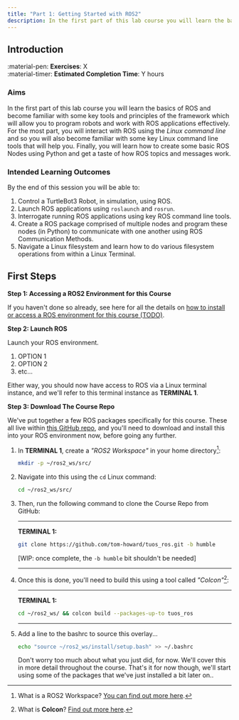 ```yaml
---
title: "Part 1: Getting Started with ROS2" 
description: In the first part of this lab course you will learn the basics of ROS and become familiar with some key tools and principles of this framework, allowing you to program robots and work with ROS applications effectively. 
---
```


## Introduction

:material-pen: **Exercises**: X  
:material-timer: **Estimated Completion Time**: Y hours

### Aims

In the first part of this lab course you will learn the basics of ROS and become familiar with some key tools and principles of the framework which will allow you to program robots and work with ROS applications effectively.  For the most part, you will interact with ROS using the *Linux command line* and so you will also become familiar with some key Linux command line tools that will help you.  Finally, you will learn how to create some basic ROS Nodes using Python and get a taste of how ROS topics and messages work.

### Intended Learning Outcomes

By the end of this session you will be able to:  

1. Control a TurtleBot3 Robot, in simulation, using ROS.
1. Launch ROS applications using `roslaunch` and `rosrun`.
1. Interrogate running ROS applications using key ROS command line tools.
1. Create a ROS package comprised of multiple nodes and program these nodes (in Python) to communicate with one another using ROS Communication Methods.
1. Navigate a Linux filesystem and learn how to do various filesystem operations from within a Linux Terminal.

## First Steps

**Step 1: Accessing a ROS2 Environment for this Course**

If you haven't done so already, see here for all the details on [how to install or access a ROS environment for this course (TODO)]().

**Step 2: Launch ROS**

Launch your ROS environment.

1. OPTION 1
1. OPTION 2
1. etc...

Either way, you should now have access to ROS via a Linux terminal instance, and we'll refer to this terminal instance as **TERMINAL 1**.

**Step 3: Download The Course Repo**

<a name="course-repo"></a>

We've put together a few ROS packages specifically for this course. These all live within [this GitHub repo](https://github.com/tom-howard/tuos_ros), and you'll need to download and install this into your ROS environment now, before going any further.

1. In **TERMINAL 1**, create a *"ROS2 Workspace"* in your home directory[^ros2_ws]:

    [^ros2_ws]: What is a ROS2 Workspace? [You can find out more here](https://docs.ros.org/en/humble/Tutorials/Beginner-Client-Libraries/Creating-A-Workspace/Creating-A-Workspace.html#background). 

    ```bash
    mkdir -p ~/ros2_ws/src/
    ```

1. Navigate into this using the `cd` Linux command:

    ```bash
    cd ~/ros2_ws/src/
    ```

1. Then, run the following command to clone the Course Repo from GitHub:

    ***
    **TERMINAL 1:**
    ```bash
    git clone https://github.com/tom-howard/tuos_ros.git -b humble
    ```
    
    [WIP: once complete, the `-b humble` bit shouldn't be needed]

    ***

1. Once this is done, you'll need to build this using a tool called *"Colcon"*[^colcon]:

    [^colcon]: What is **Colcon**? [Find out more here](https://docs.ros.org/en/humble/Tutorials/Beginner-Client-Libraries/Colcon-Tutorial.html#background).

    ***
    **TERMINAL 1:**
    ```bash
    cd ~/ros2_ws/ && colcon build --packages-up-to tuos_ros
    ```
    ***

1. Add a line to the bashrc to source this overlay...

    ```bash
    echo "source ~/ros2_ws/install/setup.bash" >> ~/.bashrc
    ```

    Don't worry too much about what you just did, for now. We'll cover this in more detail throughout the course. That's it for now though, we'll start using some of the packages that we've just installed a bit later on..